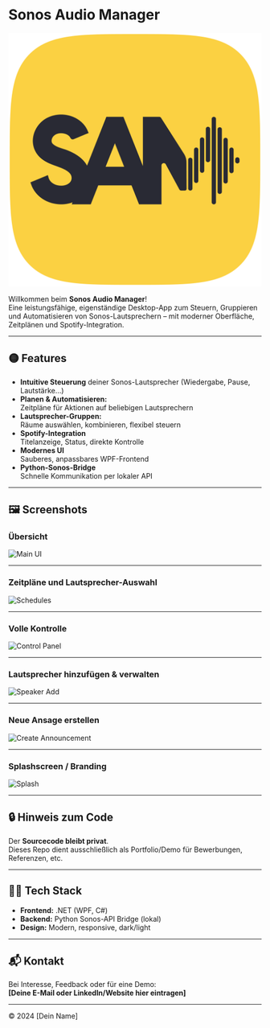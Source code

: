 # Sonos Audio Manager

![Logo](Logo-Square.png)

Willkommen beim **Sonos Audio Manager**!  
Eine leistungsfähige, eigenständige Desktop-App zum Steuern, Gruppieren und Automatisieren von Sonos-Lautsprechern – mit moderner Oberfläche, Zeitplänen und Spotify-Integration.

---

## 🟡 **Features**

- **Intuitive Steuerung** deiner Sonos-Lautsprecher (Wiedergabe, Pause, Lautstärke…)
- **Planen & Automatisieren:**  
  Zeitpläne für Aktionen auf beliebigen Lautsprechern
- **Lautsprecher-Gruppen:**  
  Räume auswählen, kombinieren, flexibel steuern
- **Spotify-Integration**  
  Titelanzeige, Status, direkte Kontrolle
- **Modernes UI**  
  Sauberes, anpassbares WPF-Frontend  
- **Python-Sonos-Bridge**  
  Schnelle Kommunikation per lokaler API

---

## 🖼️ **Screenshots**

### Übersicht
![Main UI](Sonos-Audio-Manager_duYLNby2MM.png)

---

### Zeitpläne und Lautsprecher-Auswahl
![Schedules](Sonos-Audio-Manager_GfzM8sUsxf.png)

---

### Volle Kontrolle
![Control Panel](Sonos-Audio-Manager_gHC1a3PFHK.png)

---

### Lautsprecher hinzufügen & verwalten
![Speaker Add](Sonos-Audio-Manager_jmjR5o389J.png)

---

### Neue Ansage erstellen
![Create Announcement](Sonos-Audio-Manager_nN1aqVlgGn.png)

---

### Splashscreen / Branding
![Splash](Sonos-Audio-Manager_OPkftCgZ5m.png)

---

## 🔒 **Hinweis zum Code**

Der **Sourcecode bleibt privat**.  
Dieses Repo dient ausschließlich als Portfolio/Demo für Bewerbungen, Referenzen, etc.

---

## 👨‍💻 **Tech Stack**

- **Frontend:** .NET (WPF, C#)
- **Backend:** Python Sonos-API Bridge (lokal)
- **Design:** Modern, responsive, dark/light

---

## 📬 Kontakt

Bei Interesse, Feedback oder für eine Demo:  
**[Deine E-Mail oder LinkedIn/Website hier eintragen]**

---

© 2024 [Dein Name]
